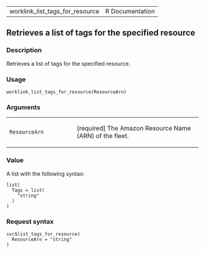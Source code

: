 <table style="width: 100%;">
<tbody>
<tr class="odd">
<td>worklink_list_tags_for_resource</td>
<td style="text-align: right;">R Documentation</td>
</tr>
</tbody>
</table>

## Retrieves a list of tags for the specified resource

### Description

Retrieves a list of tags for the specified resource.

### Usage

    worklink_list_tags_for_resource(ResourceArn)

### Arguments

<table>
<colgroup>
<col style="width: 35%" />
<col style="width: 65%" />
</colgroup>
<tbody>
<tr class="odd">
<td><code
id="worklink_list_tags_for_resource_:_ResourceArn">ResourceArn</code></td>
<td><p>[required] The Amazon Resource Name (ARN) of the fleet.</p></td>
</tr>
</tbody>
</table>

### Value

A list with the following syntax:

    list(
      Tags = list(
        "string"
      )
    )

### Request syntax

    svc$list_tags_for_resource(
      ResourceArn = "string"
    )

